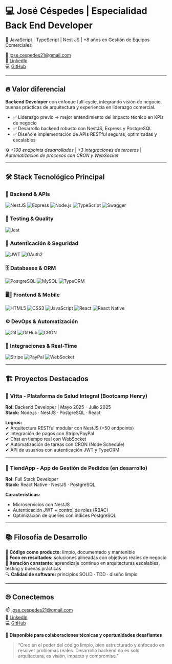 # 💻 José Céspedes | Especialidad Back End Developer
🚀 JavaScript | TypeScript | Nest JS | +8 años en Gestión de Equipos Comerciales

📧 jose.cespedes21@gmail.com  
🔗 [LinkedIn](https://www.linkedin.com/in/ing-jose-cespedes/)  
💻 [GitHub](https://github.com/jocesman)

---

## 🔥 Valor diferencial

**Backend Developer** con enfoque full-cycle, integrando visión de negocio, buenas prácticas de arquitectura y experiencia en liderazgo comercial.

- ✅ Liderazgo previo → mejor entendimiento del impacto técnico en KPIs de negocio  
- ✅ Desarrollo backend robusto con NestJS, Express y PostgreSQL  
- ✅ Diseño e implementación de APIs RESTful seguras, optimizadas y escalables  

⚙️ *+100 endpoints desarrollados* | *+3 integraciones de terceros* | *Automatización de procesos con CRON y WebSocket*

---

## 🛠 Stack Tecnológico Principal

### 🧠 Backend & APIs  
![NestJS](https://img.shields.io/badge/NestJS-E0234E?style=for-the-badge&logo=nestjs&logoColor=white)
![Express](https://img.shields.io/badge/Express.js-000000?style=for-the-badge&logo=express&logoColor=white)
![Node.js](https://img.shields.io/badge/Node.js-339933?style=for-the-badge&logo=node.js&logoColor=white)
![TypeScript](https://img.shields.io/badge/TypeScript-007ACC?style=for-the-badge&logo=typescript&logoColor=white)
![Swagger](https://img.shields.io/badge/Swagger-85EA2D?style=for-the-badge&logo=swagger&logoColor=black)

### 🧪 Testing & Quality  
![Jest](https://img.shields.io/badge/Jest-C21325?style=for-the-badge&logo=jest&logoColor=white)

### 🔐 Autenticación & Seguridad  
![JWT](https://img.shields.io/badge/JWT-000000?style=for-the-badge&logo=jsonwebtokens&logoColor=white)
![OAuth2](https://img.shields.io/badge/OAuth2-3c5c9a?style=for-the-badge&logo=oauth&logoColor=white)

### 🗄️ Databases & ORM  
![PostgreSQL](https://img.shields.io/badge/PostgreSQL-4169E1?style=for-the-badge&logo=postgresql&logoColor=white)
![MySQL](https://img.shields.io/badge/MySQL-4479A1?style=for-the-badge&logo=mysql&logoColor=white)
![TypeORM](https://img.shields.io/badge/TypeORM-FA7343?style=for-the-badge&logo=typeorm&logoColor=white)

### 🖥️📱 Frontend & Mobile
<div align="left">
  <img src="https://img.shields.io/badge/HTML5-E34F26?style=for-the-badge&logo=html5&logoColor=white" alt="HTML5"/>
  <img src="https://img.shields.io/badge/CSS3-1572B6?style=for-the-badge&logo=css3&logoColor=white" alt="CSS3"/>
  <img src="https://img.shields.io/badge/JavaScript-F7DF1E?style=for-the-badge&logo=javascript&logoColor=black" alt="JavaScript"/>
  <img src="https://img.shields.io/badge/React-61DAFB?style=for-the-badge&logo=react&logoColor=white" alt="React"/>
  <img src="https://img.shields.io/badge/React_Native-61DAFB?style=for-the-badge&logo=react&logoColor=white" alt="React Native"/>
</div>

### ⚙️ DevOps & Automatización  
![Git](https://img.shields.io/badge/Git-F05032?style=for-the-badge&logo=git&logoColor=white)
![GitHub](https://img.shields.io/badge/GitHub-181717?style=for-the-badge&logo=github&logoColor=white)
![CRON](https://img.shields.io/badge/CRON-000000?style=for-the-badge&logo=clockify&logoColor=white)

### 🔌 Integraciones & Real-Time  
![Stripe](https://img.shields.io/badge/Stripe-008CDD?style=for-the-badge&logo=stripe&logoColor=white)
![PayPal](https://img.shields.io/badge/PayPal-00457C?style=for-the-badge&logo=paypal&logoColor=white)
![WebSocket](https://img.shields.io/badge/WebSocket-000000?style=for-the-badge&logo=websocket&logoColor=white)

---

## 🏗 Proyectos Destacados

### 🔹 Vitta - Plataforma de Salud Integral (Bootcamp Henry)  
**Rol:** Backend Developer | Mayo 2025 - Julio 2025  
**Stack:** Node.js · NestJS · PostgreSQL · React  

**Logros:**  
✔ Arquitectura RESTful modular con NestJS (+50 endpoints)  
✔ Integración de pagos con Stripe/PayPal  
✔ Chat en tiempo real con WebSocket  
✔ Automatización de tareas con CRON (Node Schedule)  
✔ API de usuarios con autenticación JWT y TypeORM  

---

### 🔹 TiendApp - App de Gestión de Pedidos (en desarrollo)  
**Rol:** Full Stack Developer  
**Stack:** React Native · NestJS · PostgreSQL  

**Características:**  
- Microservicios con NestJS  
- Autenticación JWT + control de roles (RBAC)  
- Optimización de queries con índices PostgreSQL  

---

## 📚 Filosofía de Desarrollo

🧠 **Código como producto:** limpio, documentado y mantenible  
🎯 **Foco en resultados:** soluciones alineadas con objetivos reales de negocio  
🔁 **Iteración constante:** aprendizaje continuo en arquitecturas escalables, testing y buenas prácticas  
🔍 **Calidad de software:** principios SOLID · TDD · diseño limpio

---

## 🌐 Conectemos

📫 jose.cespedes21@gmail.com  
💼 [LinkedIn](https://www.linkedin.com/in/ing-jose-cespedes/)  
💻 [GitHub](https://github.com/jocesman)

📱 **Disponible para colaboraciones técnicas y oportunidades desafiantes**

> “Creo en el poder del código limpio, bien estructurado y enfocado en resolver problemas reales. Desarrollo backend no es solo arquitectura, es visión, impacto y compromiso.”
> 
